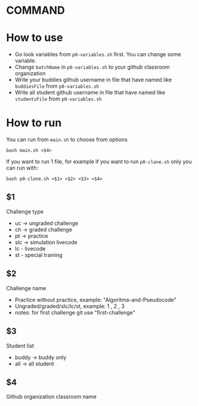 # COMMAND

# How to use
- Go look variables from ```p0-variables.sh``` first.
You can change some variable.
- Change ```batchName``` in ```p0-variables.sh``` to your github classroom organization
- Write your buddies github username in file that have named like ```buddiesFile``` from ```p0-variables.sh```
- Write all student github username in file that have named like ```studentsFile``` from ```p0-variables.sh```

# How to run
You can run from ```main.sh``` to choose from options
```
bash main.sh <$4>
```

If you want to run 1 file, for example if you want to run ```p0-clone.sh``` only you can run with:
```
bash p0-clone.sh <$1> <$2> <$3> <$4>
```

## $1
Challenge type
- uc -> ungraded challenge
- ch -> graded challenge
- pt -> practice
- slc -> simulation livecode
- lc - livecode
- st - special training

## $2
Challenge name
- Practice without practice, example: "Algoritma-and-Pseudocode"
- Ungraded/graded/slc/lc/st, example: 1 , 2 , 3
- notes: for first challenge git use "first-challenge"

## $3
Student list
- buddy -> buddy only
- all -> all student

## $4
Github organization classroom name

